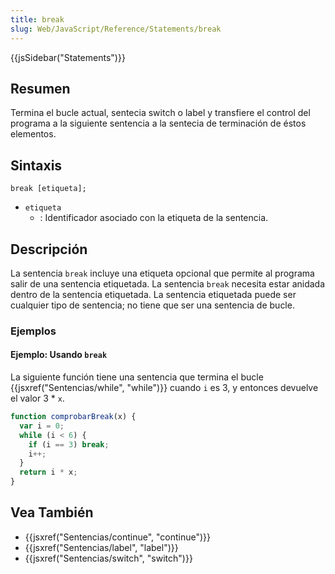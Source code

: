 ```yaml
---
title: break
slug: Web/JavaScript/Reference/Statements/break
---
```


{{jsSidebar("Statements")}}

## Resumen

Termina el bucle actual, sentecia switch o label y transfiere el control del programa a la siguiente sentencia a la sentecia de terminación de éstos elementos.

## Sintaxis

```
break [etiqueta];
```

- `etiqueta`
  - : Identificador asociado con la etiqueta de la sentencia.

## Descripción

La sentencia `break` incluye una etiqueta opcional que permite al programa salir de una sentencia etiquetada. La sentencia `break` necesita estar anidada dentro de la sentencia etiquetada. La sentencia etiquetada puede ser cualquier tipo de sentencia; no tiene que ser una sentencia de bucle.

### Ejemplos

#### Ejemplo: Usando `break`

La siguiente función tiene una sentencia que termina el bucle {{jsxref("Sentencias/while", "while")}} cuando `i` es 3, y entonces devuelve el valor 3 \* `x`.

```js
function comprobarBreak(x) {
  var i = 0;
  while (i < 6) {
    if (i == 3) break;
    i++;
  }
  return i * x;
}
```

## Vea También

- {{jsxref("Sentencias/continue", "continue")}}
- {{jsxref("Sentencias/label", "label")}}
- {{jsxref("Sentencias/switch", "switch")}}

